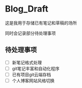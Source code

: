 # Blog_Draft

这是我用于存储已有笔记和草稿的场所

同时会记录部分待处理事项

## 待处理事项

- [ ] 新笔记格式处理
- [ ] git笔记丰富和自动化程序
- [ ] 已有项目git云端存档
- [ ] 个人博客网站风格切换
